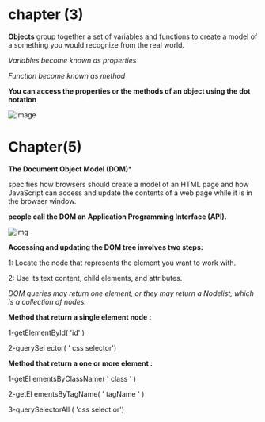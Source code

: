 # chapter (3)

**Objects**
 group together a set of variables and functions to create a model of a something you would recognize from the real world.

*Variables become known as properties*

*Function become known as method*

**You can access the properties or the methods of an object using the dot notation** 

![image](https://cdn-images-1.medium.com/max/1024/1*GA7toY-Y3a3l0nlewOxIAw.png)
 
 # Chapter(5)

**The Document Object Model (DOM)*** 

specifies how browsers should create a model of an HTML page and how JavaScript can access and update the contents of a web page while it is in the browser window.

**people call the DOM an Application Programming Interface (API).**

![img](https://www.conceptdraw.com/solution-park/resource/images/solutions/dom-tree/SOFTWARE-DEVELOPMENT-DOM-Tree-DOM-Hierarchy-in-HTML88.png)


 **Accessing and updating the DOM tree involves two steps:**

1: Locate the node that represents the element you want to work with.

2: Use its text content, child elements, and attributes. 

*DOM queries may return one element, or they may return a Nodelist,
which is a collection of nodes.*

**Method that return a single element node :**

1-getElementByld( 'id' )

2-querySel ector( ' css selector')

**Method that return a one or more element :**

1-getEl ementsByClassName( ' class ' )

2-getEl ementsByTagName( ' tagName ' )

3-querySelectorAll ( 'css select or')
